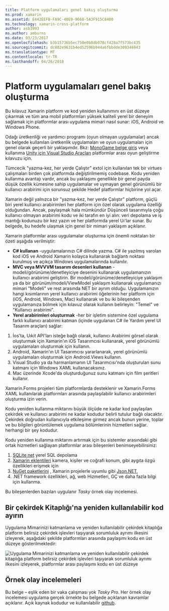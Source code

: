 ```yaml
---
title: Platform uygulamaları genel bakış oluşturma
ms.prod: xamarin
ms.assetid: E442EEFB-FA9C-40E9-9668-5A3F915C8400
ms.technology: xamarin-cross-platform
author: asb3993
ms.author: amburns
ms.date: 03/23/2017
ms.openlocfilehash: b3b15736b5ec750e0b8db078cf428a7f573bc435
ms.sourcegitcommit: dc882e9631b4ed52596b944a6fbbdde309346943
ms.translationtype: MT
ms.contentlocale: tr-TR
ms.lasthandoff: 04/26/2018
---
```

# <a name="building-cross-platform-applications-overview"></a>Platform uygulamaları genel bakış oluşturma

Bu kılavuz Xamarin platform ve kod yeniden kullanımını en üst düzeye çıkarmak ve tüm ana mobil platformları yüksek kaliteli yerel bir deneyim sağlamak için platformlar arası uygulama mimari nasıl sunar: iOS, Android ve Windows Phone.

Odağı üretkenliği ve yardımcı programı (oyun olmayan uygulamalar) ancak bu belgede kullanılan üretkenlik uygulamaları ve oyun uygulamaları için genel olarak geçerli bir yaklaşımdır. Bkz: [MonoGame belge giriş](~/graphics-games/monogame/introduction/index.md) veya kullanıma [Unity için Visual Studio Araçları](https://docs.microsoft.com/visualstudio/cross-platform/visual-studio-tools-for-unity) platformlar arası oyun geliştirme kılavuzu için.

Tümcecik "yazma-kez, her yerde Çalıştır" extol için kullanılan tek bir virtues çalışmaları birden çok platformda değiştirilmemiş codebase. Kodu yeniden kullanma avantajı vardır, ancak bu yaklaşımı genellikle bir genel payda düşük özellik kümesine sahip uygulamalar ve uymayan genel görünümlü bir kullanıcı arabirimi için sorunsuz şekilde Hedef platformlar hiçbirine yol açar.

Xamarin değil yalnızca bir "yazma-kez, her yerde Çalıştır" platform, güçlü biri yerel kullanıcı arabirimleri her platform için özel olarak uygulama özelliği olduğundan. Ancak, paylaşmak hala mümkündür Düşünceli tasarımıyla çoğu kullanıcı olmayan arabirimi kodu ve iki tarafın en iyi alın: veri depolama ve iş mantığı kodunuzu bir kez yazın ve her platformda yerel Uı'lar sunar. Bu belgede, bu hedefe ulaşmak için genel bir mimari yaklaşım açıklanır.

Xamarin platformlar arası uygulamalar oluşturma için önemli noktaları bir özeti aşağıda verilmiştir:

-   **C# kullanan** -uygulamalarınızı C# dilinde yazma. C# ile yazılmış varolan kod iOS ve Android Xamarin kolayca kullanarak bağlantı noktası kurulmuş ve açıkça Windows uygulamalarında kullanılır.
-   **MVC veya MVVVM tasarım desenleri kullanan** -modeli/görünüme/denetleyiciye desenini kullanarak uygulamanızın kullanıcı arabirimi geliştirin. Bir modeli/görünüme/denetleyiciye yaklaşım ya da bir görünüm/modeli/ViewModel yaklaşım kullanarak uygulamanızı mimari "Modeli" ve rest arasında NET bir ayrım olduğu. Uygulamanızın hangi kısımlarının yerel kullanıcı arabirimi öğelerinin her platform için (iOS, Android, Windows, Mac) kullanarak ve bu iki bileşenden uygulamanıza bölmek için kılavuz olarak kullanın belirleyin: "Temel" ve "Kullanıcı arabirimi".
-   **Yerel arabirimleri oluşturmak** -her bir işletim sistemine özel uygulama farklı kullanıcı arabirimi katman (içinde uygulanan C# ile Yardım yerel UI Tasarım araçları) sağlar:

1.  İos'ta, Uıkit API'ları isteğe bağlı olarak, kullanıcı Arabirimi görsel olarak oluşturmak için Xamarin'ın iOS Tasarımcısı kullanarak, yerel görünümlü uygulamaları oluşturmak için kullanın.
1.  Android, Xamarin'ın UI Tasarımcısı yararlanarak, yerel görünümlü uygulamaları oluşturmak için Android.Views kullanın.
1.  Visual Studio ya da harmanlamanın UI Tasarımcısı'nda oluşturulan sunu katmanı için Windows XAML kullanacaksınız.
1.  Mac üzerinde Xcode'da oluşturduğunuz sunu katmanı için film şeritleri kullanır.

Xamarin.Forms projeleri tüm platformlarda desteklenir ve Xamarin.Forms XAML kullanılarak platformları arasında paylaşılabilir kullanıcı arabirimleri oluşturma izin verin. 

Kodu yeniden kullanma miktarını büyük ölçüde ne kadar kod paylaşılan çekirdek ve kullanıcı arabirimi ne kadar kodudur belirli tutulur bağlı olacaktır. Çekirdek doğrudan kullanıcıyla etkileşime girmez ancak bunun yerine, toplar ve bu bilgileri görüntülemek uygulama bölümlerinin hizmetleri sağlar. herhangi bir şey kodudur.

Kodu yeniden kullanma miktarını artırmak için bu sistemler arasındaki gibi ortak hizmetleri sağlayan platformlar arası bileşenleri benimseyebilirsiniz:

1.   [SQLite net](https://www.nuget.org/packages/sqlite-net-pcl/) yerel SQL depolama
1.   [Xamarin eklentileri](https://xamarin.com/plugins) kamera, kişiler ve coğrafi konum, gibi aygıta özgü özellikleri erişmek için
1.   [NuGet paketlerini](https://nuget.org) , Xamarin projelerle uyumlu gibi [Json.NET](https://www.nuget.org/packages/Newtonsoft.Json/),
1.  .NET framework özellikleri, ağ, web Hizmetleri, GÇ ve daha fazla bilgi için kullanma.


Bu bileşenlerden bazıları uygulanır *Tasky* örnek olay incelemesi.

 <a name="Separate_Reusable_Code_into_a_Core_Library" />


## <a name="separate-reusable-code-into-a-core-library"></a>Bir çekirdek Kitaplığı'na yeniden kullanılabilir kod ayırın

Uygulama Mimarinizi katmanlama ve yeniden kullanılabilir çekirdek kitaplığa platform belirsiz çekirdek işlevleri taşıyarak sorumluluk ayrımı ilkesini izleyerek, aşağıdaki şekilde platformları arasında paylaşımı kodu en üst düzeye gösterilmektedir:

 ![](overview-images/layers2.png "Uygulama Mimarinizi katmanlama ve yeniden kullanılabilir çekirdek kitaplığa platform belirsiz çekirdek işlevleri taşıyarak sorumluluk ayrımı ilkesini izleyerek, platformlar arası paylaşımı kodu en üst düzeye")

 <a name="Case_Studies" />


## <a name="case-studies"></a>Örnek olay incelemeleri

Bu belge – eşlik eden bir vaka çalışması yok *Tasky Pro*. Her örnek olay incelemesi uygulama gerçek örnekte bu belgede açıklanan kavramlar açıklanır. Açık kaynak kodudur ve kullanılabilir [github](https://github.com/xamarin/mobile-samples/).
